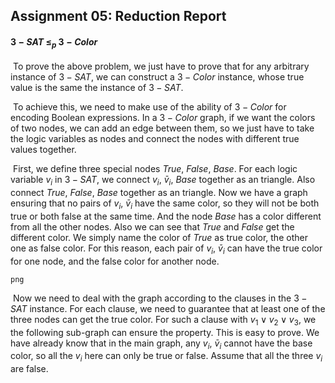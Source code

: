 ## Assignment 05: Reduction Report

#### $3-SAT$ $\le_{p}$ $3-Color$

​	To prove the above problem, we just have to prove that for any arbitrary instance of $3-SAT$, we can construct a $3-Color$ instance, whose true value is the same the instance of $3-SAT$.

​	To achieve this, we need to make use of the ability of $3-Color$ for encoding Boolean expressions. In a $3-Color$ graph, if we want the colors of two nodes, we can add an edge between them, so we just have to take the logic variables as nodes and connect the nodes with different true values together.

​	First, we define three special nodes $True$, $False$, $Base$. For each logic variable $v_{i}$ in $3-SAT$, we connect $v_{i}$, $\bar{v}_{i}$, $Base$ together as an triangle. Also connect $True$, $False$, $Base$ together as an triangle. Now we have a graph ensuring that no pairs of $v_{i}$, $\bar{v}_{i}$ have the same color, so they will not be both true or both false at the same time. And the node $Base$ has a color different from all the other nodes. Also we can see that $True$ and $False$ get the different color. We simply name the color of $True$ as true color, the other one as false color. For this reason, each pair of  $v_{i}$, $\bar{v}_{i}$ can have the true color for one node, and the false color for another node.

`png`

​	Now we need to deal with the graph according to the clauses in the $3-SAT$ instance. For each clause, we need to guarantee that at least one of the three nodes can get the true color. For such a clause with $v_{1}\vee v_{2}\vee v_{3}$, we the following sub-graph can ensure the property. This is easy to prove. We have already know that in the main graph, any  $v_{i}$, $\bar{v}_{i}$ cannot have the base color, so all the $v_{i}$ here can only be true or false. Assume that all the three $v_{i}$ are false.
